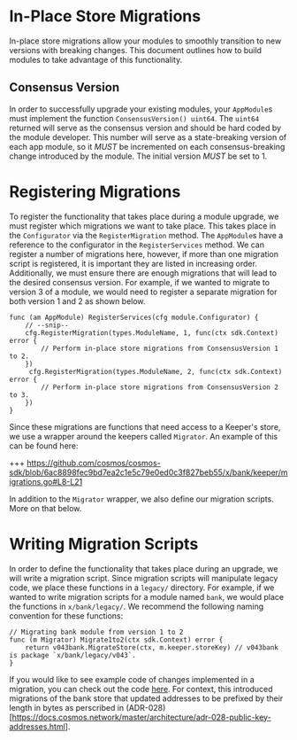 <!--
order: 13
-->

# In-Place Store Migrations

In-place store migrations allow your modules to smoothly transition to new versions with breaking changes. This document outlines how to build modules to take advantage of this functionality. 

## Consensus Version

In order to successfully upgrade your existing modules, your `AppModule`s must implement the function `ConsensusVersion() uint64`. The `uint64` returned will serve as the consensus version and should be hard coded by the module developer. This number will serve as a state-breaking version of each app module, so it *MUST* be incremented on each consensus-breaking change introduced by the module. The initial version *MUST* be set to 1.

# Registering Migrations

To register the functionality that takes place during a module upgrade, we must register which migrations we want to take place. This takes place in the `Configurator` via the `RegisterMigration` method. The `AppModule`s have a reference to the configurator in the `RegisterServices` method. We can register a number of migrations here, however, if more than one migration script is registered, it is important they are listed in increasing order. Additionally, we must ensure there are enough migrations that will lead to the desired consensus version. For example, if we wanted to migrate to version 3 of a module, we would need to register a separate migration for both version 1 and 2 as shown below.

```golang
func (am AppModule) RegisterServices(cfg module.Configurator) {
    // --snip--
    cfg.RegisterMigration(types.ModuleName, 1, func(ctx sdk.Context) error {
        // Perform in-place store migrations from ConsensusVersion 1 to 2.
    })
     cfg.RegisterMigration(types.ModuleName, 2, func(ctx sdk.Context) error {
        // Perform in-place store migrations from ConsensusVersion 2 to 3.
    })
}
```

Since these migrations are functions that need access to a Keeper's store, we use a wrapper around the keepers called `Migrator`. An example of this can be found here:

+++ https://github.com/cosmos/cosmos-sdk/blob/6ac8898fec9bd7ea2c1e5c79e0ed0c3f827beb55/x/bank/keeper/migrations.go#L8-L21

In addition to the `Migrator` wrapper, we also define our migration scripts. More on that below.

# Writing Migration Scripts

In order to define the functionality that takes place during an upgrade, we will write a migration script. Since migration scripts will manipulate legacy code, we place these functions in a `legacy/` directory. For example, if we wanted to write migration scripts for a module named `bank`, we would place the functions in `x/bank/legacy/`. We recommend the following naming convention for these functions:

```golang
// Migrating bank module from version 1 to 2
func (m Migrator) Migrate1to2(ctx sdk.Context) error {
	return v043bank.MigrateStore(ctx, m.keeper.storeKey) // v043bank is package `x/bank/legacy/v043`.
}
```

If you would like to see example code of changes implemented in a migration, you can check out the code [here](https://github.com/cosmos/cosmos-sdk/blob/36f68eb9e041e20a5bb47e216ac5eb8b91f95471/x/bank/legacy/v043/store.go#L41-L62). For context, this introduced migrations of the bank store that updated addresses to be prefixed by their length in bytes as perscribed in (ADR-028)[https://docs.cosmos.network/master/architecture/adr-028-public-key-addresses.html].
